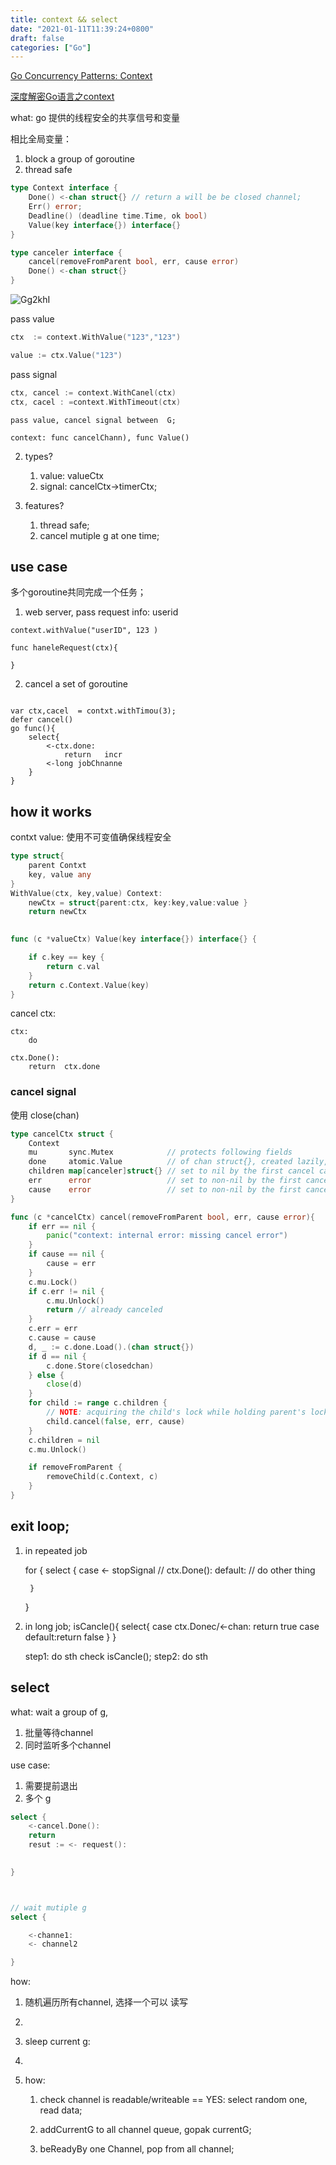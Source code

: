 ```yaml
---
title: context && select
date: "2021-01-11T11:39:24+0800"
draft: false
categories: ["Go"]
---
```

[Go Concurrency Patterns: Context](https://blog.golang.org/context)

[深度解密Go语言之context](https://zhuanlan.zhihu.com/p/68792989)



what: go 提供的线程安全的共享信号和变量 


相比全局变量：
1.  block a group of goroutine 
2.  thread safe





```go
type Context interface {
    Done() <-chan struct{} // return a will be be closed channel;
    Err() error;
    Deadline() (deadline time.Time, ok bool)
    Value(key interface{}) interface{}
}

type canceler interface {
	cancel(removeFromParent bool, err, cause error)
	Done() <-chan struct{}
}
```
![Gg2khI](https://cdn.jsdelivr.net/gh/atony2099/imgs@master/20211113/Gg2khI.jpg)


pass value

```go
ctx  := context.WithValue("123","123")

value := ctx.Value("123")

```


pass signal

```go
ctx, cancel := context.WithCanel(ctx)
ctx, cacel : =context.WithTimeout(ctx)
```



    pass value, cancel signal between  G;

    context: func cancelChann), func Value()

2. types?
    1.   value: valueCtx
    2.   signal:  cancelCtx->timerCtx;

3. features?
   1. thread safe; 
   2. cancel mutiple g at one time;


## use case

多个goroutine共同完成一个任务；


1. web server, pass request info: userid
```
context.withValue("userID", 123 )

func haneleRequest(ctx){

}

```

2. cancel   a set of goroutine

```

var ctx,cacel  = contxt.withTimou(3);
defer cancel()
go func(){
	select{
		<-ctx.done:	
			return   incr
		<-long jobChnanne
	}
}

```






## how it works

contxt value: 
使用不可变值确保线程安全 
```go
type struct{
	parent Contxt
	key, value any
} 
WithValue(ctx, key,value) Context:
	newCtx = struct{parent:ctx, key:key,value:value }
	return newCtx 
	 

func (c *valueCtx) Value(key interface{}) interface{} {

	if c.key == key {
		return c.val
	}
	return c.Context.Value(key)
}
```


cancel  ctx:

```
ctx:
	do

ctx.Done():
	return  ctx.done  
```

### cancel  signal 
使用 close(chan)
```go
type cancelCtx struct {
	Context
	mu       sync.Mutex            // protects following fields
	done     atomic.Value          // of chan struct{}, created lazily, closed by first cancel call
	children map[canceler]struct{} // set to nil by the first cancel call
	err      error                 // set to non-nil by the first cancel call
	cause    error                 // set to non-nil by the first cancel call
}

func (c *cancelCtx) cancel(removeFromParent bool, err, cause error){
	if err == nil {
		panic("context: internal error: missing cancel error")
	}
	if cause == nil {
		cause = err
	}
	c.mu.Lock()
	if c.err != nil {
		c.mu.Unlock()
		return // already canceled
	}
	c.err = err
	c.cause = cause
	d, _ := c.done.Load().(chan struct{})
	if d == nil {
		c.done.Store(closedchan)
	} else {
		close(d)
	}
	for child := range c.children {
		// NOTE: acquiring the child's lock while holding parent's lock.
		child.cancel(false, err, cause)
	}
	c.children = nil
	c.mu.Unlock()

	if removeFromParent {
		removeChild(c.Context, c)
	}
}

```






## exit  loop;


1. in repeated job

    for {
        select {
          case  <- stopSignal // ctx.Done():
         default:
         // do other thing

        }
    }


2. in long  job;
    isCancle(){
        select{
       case ctx.Donec/<-chan: return true
       case default:return false
        }
    }
   

    step1: do sth
    check isCancle();
    step2: do sth



## select 

what: wait a group of g, 
1. 批量等待channel
2. 同时监听多个channel 



use case:
1. 需要提前退出 
2. 多个 g

```go
select {
	<-cancel.Done():
	return
	resut := <- request():
	

}



// wait mutiple g 
select {

	<-channe1:
	<- channel2

}

```


how:

1. 随机遍历所有channel, 选择一个可以 读写
2. 

1.  sleep current g:
2.  



2. how:
    
    1.  check channel is readable/writeable == YES: 
        select random one, read data;
    2. addCurrentG to all channel queue, gopak currentG;

    3. beReadyBy one Channel, pop from all channel;

